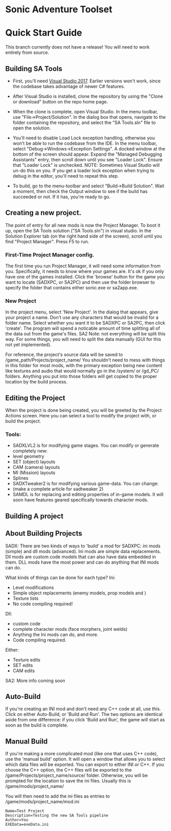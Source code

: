 # Sonic Adventure Toolset

# Quick Start Guide

This branch currently does not have a release! You will need to work entirely from source.

## Building SA Tools
- First, you'll need [Visual Studio 2017](https://visualstudio.microsoft.com/vs/). Earlier versions won't work, since the codebase takes advantage of newer C# features.

- After Visual Studio is installed, clone the repository by using the "Clone or download" button on the repo home page.

- When the clone is complete, open Visual Studio. In the menu toolbar, use "File->Project/Solution". In the dialog box that opens, navigate to the folder containing the repository, and select the "SA Tools.sln" file to open the solution.

- You'll need to disable Load Lock exception handling, otherwise you won't be able to run the codebase from the IDE. In the menu toolbar, select "Debug->Windows->Exception Settings". A docked window at the bottom of the screen should appear. Expand the "Managed Debugging Assistants" entry, then scroll down until you see "Loader Lock". Ensure that "Loader Lock" is unchecked. NOTE: Sometimes Visual Studio will un-do this on you. If you get a loader lock exception when trying to debug in the editor, you'll need to repeat this step.

- To build, go to the menu-toolbar and select "Build->Build Solution". Wait a moment, then check the Output window to see if the build has succeeded or not. If it has, you're ready to go.

## Creating a new project.
The point of entry for all new mods is now the Project Manager. To boot it up, open the SA Tools solution ("SA Tools.sln") in visual studio. In the Solution Explorer tab (on the right hand side of the screen), scroll until you find "Project Manager". Press F5 to run.

### First-Time Project Manager config.
The first time you run Project Manager, it will need some information from you. Specifically, it needs to know where your games are. It's ok if you only have one of the games installed. Click the 'browse' button for the game you want to locate (SADXPC, or SA2PC) and then use the folder browser to specify the folder that contains either sonic.exe or sa2app.exe.

### New Project
In the project menu, select 'New Project'. In the dialog that appears, give your project a name. Don't use any characters that would be invalid for a folder name. Select whether you want it to be SADXPC or SA2PC, then click 'create'. The program will spend a noticable amount of time splitting all of the data out from the game's files. SA2 Note: not everything will be split this way. For some things, you will need to split the data manually (GUI for this not yet implemented).

For reference, the project's source data will be saved to /game_path/Projects/project_name/ You shouldn't need to mess with things in this folder for most mods, with the primary exception being new content like textures and audio that would normally go in the /system/ or /gd_PC/ folders. Anything you put into those folders will get copied to the proper location by the build process.

## Editing the Project
When the project is done being created, you will be greeted by the Project Actions screen. Here you can select a tool to modify the project with, or build the project.

### Tools:
- SADXLVL2 is for modifying game stages. You can modify or generate completely new:
 - level geometry
 - SET (object) layouts
 - CAM (camera) layouts
 - MI (Mission) layouts
 - Splines
- SADXTweaker2 is for modifying various game-data. You can change:
 - (make a complete article for sadtweaker 2)
- SAMDL is for replacing and editing properties of in-game models. It will soon have features geared specifically towards character mods.

## Building A project

## About Building Projects
SADX:
There are two kinds of ways to 'build' a mod for SADXPC: ini mods (simple) and dll mods (advanced). Ini mods are simple data replacements. Dll mods are custom code models that can also have data embedded in them. DLL mods have the most power and can do anything that INI mods can do.

What kinds of things can be done for each type?
Ini:
- Level modifications
- Simple object replacements (enemy models, prop models and )
- Texture lists
- No code compiling required!

Dll:
- custom code
- complete character mods (face morphers, joint welds)
- Anything the Ini mods can do, and more.
- Code compiling required.

Either:
- Texture edits
- SET edits
- CAM edits

SA2:
More info coming soon

## Auto-Build
If you're creating an INI mod and don't need any C++ code at all, use this. Click on either Auto-Build, or 'Build and Run'. The two options are identical aside from one difference: if you click 'Build and Run', the game will start as soon as the build is complete.

## Manual Build
If you're making a more complicated mod (like one that uses C++ code), use the 'manual build' option. It will open a window that allows you to select which data files will be exported. You can export to either INI or C++. If you choose the C++ option, the C++ files will be exported to the /game/Projects/project_name/source/ folder. Otherwise, you will be prompted for the location to save the ini files. Usually this is /game/mods/project_name/

You will then need to add the ini files as entries to /game/mods/project_name/mod.ini

    Name=Test Project
    Description=Testing the new SA Tools pipeline
    Author=You
    EXEData=exeData.ini
